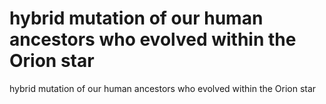 # hybrid mutation of our human ancestors who evolved within the Orion star

hybrid mutation of our human ancestors who evolved within the Orion star